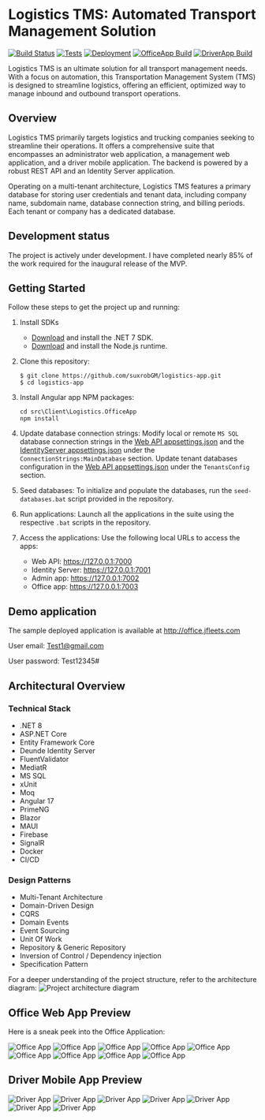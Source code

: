 # Logistics TMS: Automated Transport Management Solution

[![Build Status](https://github.com/suxrobgm/logistics-app/actions/workflows/dotnet-build.yml/badge.svg)](https://github.com/suxrobgm/logistics-app/actions/workflows/dotnet-build.yml)
[![Tests](https://github.com/suxrobgm/logistics-app/actions/workflows/dotnet-test.yml/badge.svg)](https://github.com/suxrobgm/logistics-app/actions/workflows/dotnet-test.yml)
[![Deployment](https://github.com/suxrobgm/logistics-app/actions/workflows/deploy-ftp.yml/badge.svg)](https://github.com/suxrobgm/logistics-app/actions/workflows/deploy-ftp.yml)
[![OfficeApp Build](https://github.com/suxrobgm/logistics-app/actions/workflows/officeapp-build.yml/badge.svg)](https://github.com/suxrobgm/logistics-app/actions/workflows/officeapp-build.yml)
[![DriverApp Build](https://github.com/suxrobgm/logistics-app/actions/workflows/driverapp-build.yml/badge.svg)](https://github.com/suxrobgm/logistics-app/actions/workflows/driverapp-build.yml)

Logistics TMS is an ultimate solution for all transport management needs. With a focus on automation, this Transportation Management System (TMS) is designed to streamline logistics, offering an efficient, optimized way to manage inbound and outbound transport operations.

## Overview

Logistics TMS primarily targets logistics and trucking companies seeking to streamline their operations. It offers a comprehensive suite that encompasses an administrator web application, a management web application, and a driver mobile application. The backend is powered by a robust REST API and an Identity Server application.

Operating on a multi-tenant architecture, Logistics TMS features a primary database for storing user credentials and tenant data, including company name, subdomain name, database connection string, and billing periods. Each tenant or company has a dedicated database.

## Development status
The project is actively under development. I have completed nearly 85% of the work required for the inaugural release of the MVP.

## Getting Started

Follow these steps to get the project up and running:

1. Install SDKs 
   - [Download](https://dotnet.microsoft.com/en-us/download/dotnet/7.0) and install the .NET 7 SDK. 
   - [Download](https://nodejs.org) and install the Node.js runtime.

2. Clone this repository: 
    ```
    $ git clone https://github.com/suxrobGM/logistics-app.git
    $ cd logistics-app
    ```

3. Install Angular app NPM packages:
   ```
   cd src\Client\Logistics.OfficeApp
   npm install
   ```

4. Update database connection strings: 
   Modify local or remote `MS SQL` database connection strings in the [Web API appsettings.json](./src/Server/Logistics.API/appsettings.json) and the [IdentityServer appsettings.json](./src/Server/Logistics.IdentityServer/appsettings.json) under the `ConnectionStrings:MainDatabase` section. Update tenant databases configuration in the [Web API appsettings.json](./src/Server/Logistics.API/appsettings.json) under the `TenantsConfig` section.

5. Seed databases:
   To initialize and populate the databases, run the `seed-databases.bat` script provided in the repository.

6. Run applications:
   Launch all the applications in the suite using the respective `.bat` scripts in the repository.

7. Access the applications:
   Use the following local URLs to access the apps:
    - Web API: https://127.0.0.1:7000
    - Identity Server: https://127.0.0.1:7001
    - Admin app: https://127.0.0.1:7002
    - Office app: https://127.0.0.1:7003

## Demo application
The sample deployed application is available at http://office.jfleets.com

User email: Test1@gmail.com

User password: Test12345#

## Architectural Overview

### Technical Stack
- .NET 8
- ASP.NET Core
- Entity Framework Core
- Deunde Identity Server
- FluentValidator
- MediatR
- MS SQL
- xUnit
- Moq
- Angular 17
- PrimeNG
- Blazor
- MAUI
- Firebase
- SignalR
- Docker
- CI/CD

### Design Patterns
- Multi-Tenant Architecture
- Domain-Driven Design
- CQRS
- Domain Events
- Event Sourcing
- Unit Of Work
- Repository & Generic Repository
- Inversion of Control / Dependency injection
- Specification Pattern

For a deeper understanding of the project structure, refer to the architecture diagram:
![Project architecture diagram](./docs/project_architecture.jpg?raw=true)

## Office Web App Preview
Here is a sneak peek into the Office Application:

![Office App](./docs/office_app_1.jpg?raw=true)
![Office App](./docs/office_app_2.jpg?raw=true)
![Office App](./docs/office_app_3.jpg?raw=true)
![Office App](./docs/office_app_4.jpg?raw=true)
![Office App](./docs/office_app_5.jpg?raw=true)
![Office App](./docs/office_app_6.jpg?raw=true)
![Office App](./docs/office_app_7.jpg?raw=true)
![Office App](./docs/office_app_8.jpg?raw=true)
![Office App](./docs/office_app_9.jpg?raw=true)


## Driver Mobile App Preview
![Driver App](./docs/driver_app_1.jpg?raw=true)
![Driver App](./docs/driver_app_2.jpg?raw=true)
![Driver App](./docs/driver_app_3.jpg?raw=true)
![Driver App](./docs/driver_app_4.jpg?raw=true)
![Driver App](./docs/driver_app_5.jpg?raw=true)
![Driver App](./docs/driver_app_6.jpg?raw=true)
![Driver App](./docs/driver_app_7.jpg?raw=true)
